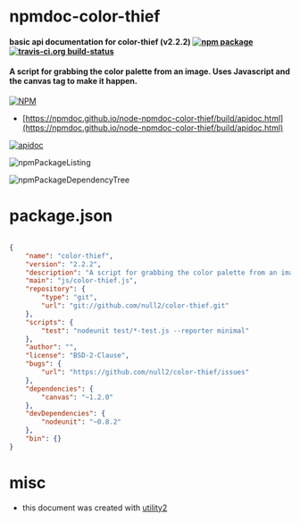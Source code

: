 # npmdoc-color-thief

#### basic api documentation for  color-thief (v2.2.2)  [![npm package](https://img.shields.io/npm/v/npmdoc-color-thief.svg?style=flat-square)](https://www.npmjs.org/package/npmdoc-color-thief) [![travis-ci.org build-status](https://api.travis-ci.org/npmdoc/node-npmdoc-color-thief.svg)](https://travis-ci.org/npmdoc/node-npmdoc-color-thief)

#### A script for grabbing the color palette from an image. Uses Javascript and the canvas tag to make it happen.

[![NPM](https://nodei.co/npm/color-thief.png?downloads=true&downloadRank=true&stars=true)](https://www.npmjs.com/package/color-thief)

- [https://npmdoc.github.io/node-npmdoc-color-thief/build/apidoc.html](https://npmdoc.github.io/node-npmdoc-color-thief/build/apidoc.html)

[![apidoc](https://npmdoc.github.io/node-npmdoc-color-thief/build/screenCapture.buildCi.browser.%252Ftmp%252Fbuild%252Fapidoc.html.png)](https://npmdoc.github.io/node-npmdoc-color-thief/build/apidoc.html)

![npmPackageListing](https://npmdoc.github.io/node-npmdoc-color-thief/build/screenCapture.npmPackageListing.svg)

![npmPackageDependencyTree](https://npmdoc.github.io/node-npmdoc-color-thief/build/screenCapture.npmPackageDependencyTree.svg)



# package.json

```json

{
    "name": "color-thief",
    "version": "2.2.2",
    "description": "A script for grabbing the color palette from an image. Uses Javascript and the canvas tag to make it happen.",
    "main": "js/color-thief.js",
    "repository": {
        "type": "git",
        "url": "git://github.com/null2/color-thief.git"
    },
    "scripts": {
        "test": "nodeunit test/*-test.js --reporter minimal"
    },
    "author": "",
    "license": "BSD-2-Clause",
    "bugs": {
        "url": "https://github.com/null2/color-thief/issues"
    },
    "dependencies": {
        "canvas": "~1.2.0"
    },
    "devDependencies": {
        "nodeunit": "~0.8.2"
    },
    "bin": {}
}
```



# misc
- this document was created with [utility2](https://github.com/kaizhu256/node-utility2)
